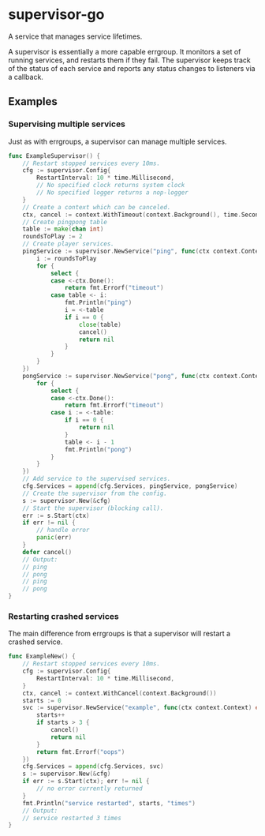 # supervisor-go

A service that manages service lifetimes.

A supervisor is essentially a more capable errgroup. It monitors a set
of running services, and restarts them if they fail.
The supervisor keeps track of the status of each service and reports any
status changes to listeners via a callback.

## Examples

### Supervising multiple services

Just as with errgroups, a supervisor can manage multiple services.

```go
func ExampleSupervisor() {
	// Restart stopped services every 10ms.
	cfg := supervisor.Config{
		RestartInterval: 10 * time.Millisecond,
		// No specified clock returns system clock
		// No specified logger returns a nop-logger
	}
	// Create a context which can be canceled.
	ctx, cancel := context.WithTimeout(context.Background(), time.Second)
	// Create pingpong table
	table := make(chan int)
	roundsToPlay := 2
	// Create player services.
	pingService := supervisor.NewService("ping", func(ctx context.Context) error {
		i := roundsToPlay
		for {
			select {
			case <-ctx.Done():
				return fmt.Errorf("timeout")
			case table <- i:
				fmt.Println("ping")
				i = <-table
				if i == 0 {
					close(table)
					cancel()
					return nil
				}
			}
		}
	})
	pongService := supervisor.NewService("pong", func(ctx context.Context) error {
		for {
			select {
			case <-ctx.Done():
				return fmt.Errorf("timeout")
			case i := <-table:
				if i == 0 {
					return nil
				}
				table <- i - 1
				fmt.Println("pong")
			}
		}
	})
	// Add service to the supervised services.
	cfg.Services = append(cfg.Services, pingService, pongService)
	// Create the supervisor from the config.
	s := supervisor.New(&cfg)
	// Start the supervisor (blocking call).
	err := s.Start(ctx)
	if err != nil {
		// handle error
		panic(err)
	}
	defer cancel()
	// Output:
	// ping
	// pong
	// ping
	// pong
}
```

### Restarting crashed services

The main difference from errgroups is that a supervisor will restart a crashed service.

```go
func ExampleNew() {
	// Restart stopped services every 10ms.
	cfg := supervisor.Config{
		RestartInterval: 10 * time.Millisecond,
	}
	ctx, cancel := context.WithCancel(context.Background())
	starts := 0
	svc := supervisor.NewService("example", func(ctx context.Context) error {
		starts++
		if starts > 3 {
			cancel()
			return nil
		}
		return fmt.Errorf("oops")
	})
	cfg.Services = append(cfg.Services, svc)
	s := supervisor.New(&cfg)
	if err := s.Start(ctx); err != nil {
        // no error currently returned
	}
	fmt.Println("service restarted", starts, "times")
	// Output:
	// service restarted 3 times
}
```

